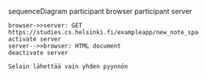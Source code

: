 sequenceDiagram
    participant browser
    participant server

    browser->>server: GET https://studies.cs.helsinki.fi/exampleapp/new_note_spa
    activate server
    server-->>browser: HTML document
    deactivate server

    Selain lähettää vain yhden pyynnön